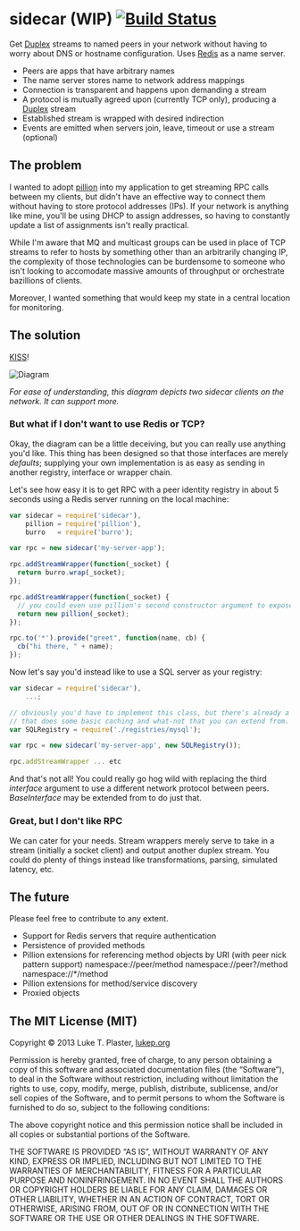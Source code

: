 sidecar (WIP) [![Build Status](https://travis-ci.org/notatestuser/sidecar.png?branch=master)](https://travis-ci.org/notatestuser/sidecar)
=============

Get [Duplex](http://nodejs.org/api/stream.html#stream_class_stream_duplex) streams to named peers in your network without having to worry
about DNS or hostname configuration. Uses [Redis](http://redis.io/) as a name server.

* Peers are apps that have arbitrary names
* The name server stores name to network address mappings
* Connection is transparent and happens upon demanding a stream
* A protocol is mutually agreed upon (currently TCP only), producing a [Duplex](http://nodejs.org/api/stream.html#stream_class_stream_duplex) stream
* Established stream is wrapped with desired indirection
* Events are emitted when servers join, leave, timeout or use a stream (optional)

The problem
-----------
I wanted to adopt [pillion](https://github.com/deoxxa/pillion) into my application
to get streaming RPC calls between my clients, but didn't have an effective way to
connect them without having to store protocol addresses (IPs).
If your network is anything like mine, you'll be using DHCP to assign
addresses, so having to constantly update a list of assignments
isn't really practical.

While I'm aware that MQ and multicast groups can be used in place of TCP streams to
refer to hosts by something other than an arbitrarily changing IP, the complexity of
those technologies can be burdensome to someone who isn't looking to accomodate massive
amounts of throughput or orchestrate bazillions of clients.

Moreover, I wanted something that would keep my state in a central location for monitoring.

The solution
------------
[KISS](https://en.wikipedia.org/wiki/KISS_principle)!

![Diagram](http://notatestuser.github.io/sidecar/diagram.svg)

*For ease of understanding, this diagram depicts two sidecar clients on the network.
It can support more.*

### But what if I don't want to use Redis or TCP?

Okay, the diagram can be a little deceiving, but you can really use anything you'd like.
This thing has been designed so that those interfaces are merely *defaults*; supplying your
own implementation is as easy as sending in another registry, interface or wrapper chain.

Let's see how easy it is to get RPC with a peer identity registry in about 5 seconds using
a Redis server running on the local machine:

```js
var sidecar = require('sidecar'),
    pillion = require('pillion'),
    burro   = require('burro');

var rpc = new sidecar('my-server-app');

rpc.addStreamWrapper(function(_socket) {
  return burro.wrap(_socket);
});

rpc.addStreamWrapper(function(_socket) {
  // you could even use pillion's second constructor argument to expose methods on all streams
  return new pillion(_socket);
});

rpc.to('*').provide("greet", function(name, cb) {
  cb("hi there, " + name);
});
```

Now let's say you'd instead like to use a SQL server as your registry:

```js
var sidecar = require('sidecar'),
    ...;

// obviously you'd have to implement this class, but there's already a base
// that does some basic caching and what-not that you can extend from.
var SQLRegistry = require('./registries/mysql');

var rpc = new sidecar('my-server-app', new SQLRegistry());

rpc.addStreamWrapper ... etc
```

And that's not all! You could really go hog wild with replacing the third *interface* argument to use a different network protocol between peers. *BaseInterface* may be extended
from to do just that.

### Great, but I don't like RPC

We can cater for your needs. Stream wrappers merely serve to take in
a stream (initially a socket client) and output another duplex stream. You could do plenty
of things instead like transformations, parsing, simulated latency, etc.

The future
------------
Please feel free to contribute to any extent.

* Support for Redis servers that require authentication
* Persistence of provided methods
* Pillion extensions for referencing method objects by URI (with peer nick pattern support)
      namespace://peer/method
      namespace://peer?/method
      namespace://*/method
* Pillion extensions for method/service discovery
* Proxied objects

The MIT License (MIT)
---------------------
Copyright © 2013 Luke T. Plaster, [lukep.org](http://lukep.org/)

Permission is hereby granted, free of charge, to any person obtaining a copy of this software and associated documentation files (the “Software”), to deal in the Software without restriction, including without limitation the rights to use, copy, modify, merge, publish, distribute, sublicense, and/or sell copies of the Software, and to permit persons to whom the Software is furnished to do so, subject to the following conditions:

The above copyright notice and this permission notice shall be included in all copies or substantial portions of the Software.

THE SOFTWARE IS PROVIDED “AS IS”, WITHOUT WARRANTY OF ANY KIND, EXPRESS OR IMPLIED, INCLUDING BUT NOT LIMITED TO THE WARRANTIES OF MERCHANTABILITY, FITNESS FOR A PARTICULAR PURPOSE AND NONINFRINGEMENT. IN NO EVENT SHALL THE AUTHORS OR COPYRIGHT HOLDERS BE LIABLE FOR ANY CLAIM, DAMAGES OR OTHER LIABILITY, WHETHER IN AN ACTION OF CONTRACT, TORT OR OTHERWISE, ARISING FROM, OUT OF OR IN CONNECTION WITH THE SOFTWARE OR THE USE OR OTHER DEALINGS IN THE SOFTWARE.
